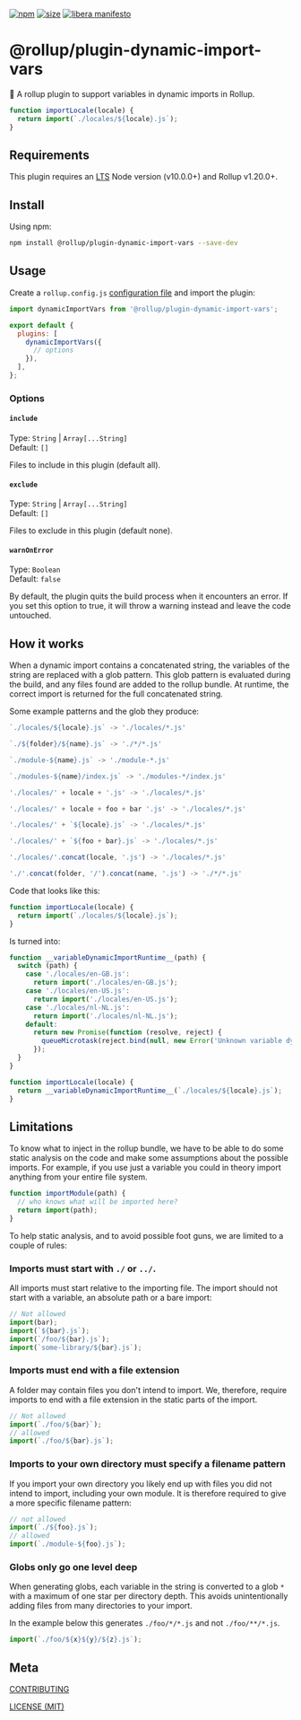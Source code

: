 [npm]: https://img.shields.io/npm/v/@rollup/plugin-dynamic-import-vars
[npm-url]: https://www.npmjs.com/package/@rollup/plugin-dynamic-import-vars
[size]: https://packagephobia.now.sh/badge?p=@rollup/plugin-dynamic-import-vars
[size-url]: https://packagephobia.now.sh/result?p=@rollup/plugin-dynamic-import-vars

[![npm][npm]][npm-url]
[![size][size]][size-url]
[![libera manifesto](https://img.shields.io/badge/libera-manifesto-lightgrey.svg)](https://liberamanifesto.com)

# @rollup/plugin-dynamic-import-vars

🍣 A rollup plugin to support variables in dynamic imports in Rollup.

```js
function importLocale(locale) {
  return import(`./locales/${locale}.js`);
}
```

## Requirements

This plugin requires an [LTS](https://github.com/nodejs/Release) Node version (v10.0.0+) and Rollup v1.20.0+.

## Install

Using npm:

```bash
npm install @rollup/plugin-dynamic-import-vars --save-dev
```

## Usage

Create a `rollup.config.js` [configuration file](https://www.rollupjs.org/guide/en/#configuration-files) and import the plugin:

```js
import dynamicImportVars from '@rollup/plugin-dynamic-import-vars';

export default {
  plugins: [
    dynamicImportVars({
      // options
    }),
  ],
};
```

### Options

#### `include`

Type: `String` | `Array[...String]`<br>
Default: `[]`

Files to include in this plugin (default all).

#### `exclude`

Type: `String` | `Array[...String]`<br>
Default: `[]`

Files to exclude in this plugin (default none).

#### `warnOnError`

Type: `Boolean`<br>
Default: `false`

By default, the plugin quits the build process when it encounters an error. If you set this option to true, it will throw a warning instead and leave the code untouched.

## How it works

When a dynamic import contains a concatenated string, the variables of the string are replaced with a glob pattern. This glob pattern is evaluated during the build, and any files found are added to the rollup bundle. At runtime, the correct import is returned for the full concatenated string.

Some example patterns and the glob they produce:

```js
`./locales/${locale}.js` -> './locales/*.js'
```

```js
`./${folder}/${name}.js` -> './*/*.js'
```

```js
`./module-${name}.js` -> './module-*.js'
```

```js
`./modules-${name}/index.js` -> './modules-*/index.js'
```

```js
'./locales/' + locale + '.js' -> './locales/*.js'
```

```js
'./locales/' + locale + foo + bar '.js' -> './locales/*.js'
```

```js
'./locales/' + `${locale}.js` -> './locales/*.js'
```

```js
'./locales/' + `${foo + bar}.js` -> './locales/*.js'
```

```js
'./locales/'.concat(locale, '.js') -> './locales/*.js'
```

```js
'./'.concat(folder, '/').concat(name, '.js') -> './*/*.js'
```

Code that looks like this:

```js
function importLocale(locale) {
  return import(`./locales/${locale}.js`);
}
```

Is turned into:

```js
function __variableDynamicImportRuntime__(path) {
  switch (path) {
    case './locales/en-GB.js':
      return import('./locales/en-GB.js');
    case './locales/en-US.js':
      return import('./locales/en-US.js');
    case './locales/nl-NL.js':
      return import('./locales/nl-NL.js');
    default:
      return new Promise(function (resolve, reject) {
        queueMicrotask(reject.bind(null, new Error('Unknown variable dynamic import: ' + path)));
      });
  }
}

function importLocale(locale) {
  return __variableDynamicImportRuntime__(`./locales/${locale}.js`);
}
```

## Limitations

To know what to inject in the rollup bundle, we have to be able to do some static analysis on the code and make some assumptions about the possible imports. For example, if you use just a variable you could in theory import anything from your entire file system.

```js
function importModule(path) {
  // who knows what will be imported here?
  return import(path);
}
```

To help static analysis, and to avoid possible foot guns, we are limited to a couple of rules:

### Imports must start with `./` or `../`.

All imports must start relative to the importing file. The import should not start with a variable, an absolute path or a bare import:

```js
// Not allowed
import(bar);
import(`${bar}.js`);
import(`/foo/${bar}.js`);
import(`some-library/${bar}.js`);
```

### Imports must end with a file extension

A folder may contain files you don't intend to import. We, therefore, require imports to end with a file extension in the static parts of the import.

```js
// Not allowed
import(`./foo/${bar}`);
// allowed
import(`./foo/${bar}.js`);
```

### Imports to your own directory must specify a filename pattern

If you import your own directory you likely end up with files you did not intend to import, including your own module. It is therefore required to give a more specific filename pattern:

```js
// not allowed
import(`./${foo}.js`);
// allowed
import(`./module-${foo}.js`);
```

### Globs only go one level deep

When generating globs, each variable in the string is converted to a glob `*` with a maximum of one star per directory depth. This avoids unintentionally adding files from many directories to your import.

In the example below this generates `./foo/*/*.js` and not `./foo/**/*.js`.

```js
import(`./foo/${x}${y}/${z}.js`);
```

## Meta

[CONTRIBUTING](/.github/CONTRIBUTING.md)

[LICENSE (MIT)](/LICENSE)
